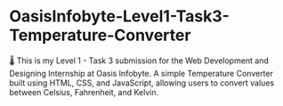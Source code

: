 # OasisInfobyte-Level1-Task3-Temperature-Converter
🌡️ This is my Level 1 - Task 3 submission for the Web Development and Designing Internship at Oasis Infobyte. A simple Temperature Converter built using HTML, CSS, and JavaScript, allowing users to convert values between Celsius, Fahrenheit, and Kelvin. 
